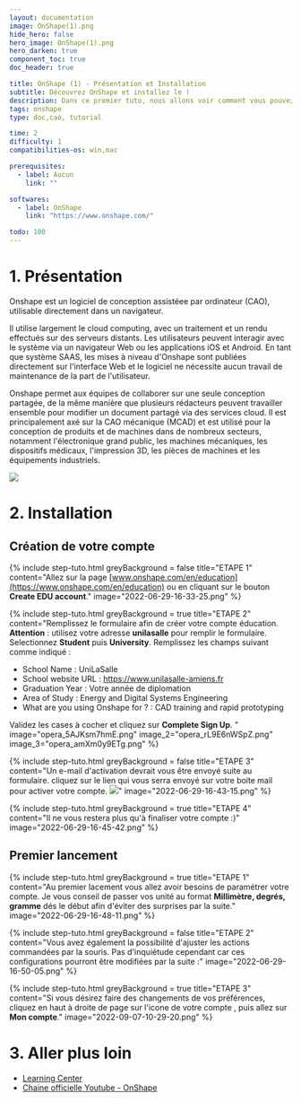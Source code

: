 ```yaml
---
layout: documentation
image: OnShape(1).png
hide_hero: false
hero_image: OnShape(1).png
hero_darken: true
component_toc: true
doc_header: true

title: OnShape (1) - Présentation et Installation
subtitle: Découvrez OnShape et installez le !
description: Dans ce premier tuto, nous allons voir comment vous pouvez installer OnShape.
tags: onshape
type: doc,cao, tutorial

time: 2
difficulty: 1
compatibilities-os: win,mac

prerequisites:
  - label: Aucun
    link: ""

softwares: 
  - label: OnShape
    link: "https://www.onshape.com/"

todo: 100
---
```



# 1. Présentation

Onshape est un logiciel de conception assistéee par ordinateur (CAO), utilisable directement dans un navigateur. 

Il utilise largement le cloud computing, avec un traitement et un rendu effectués sur des serveurs distants. Les utilisateurs peuvent interagir avec le système via un navigateur Web ou les applications iOS et Android. En tant que système SAAS, les mises à niveau d'Onshape sont publiées directement sur l'interface Web et le logiciel ne nécessite aucun travail de maintenance de la part de l'utilisateur.

Onshape permet aux équipes de collaborer sur une seule conception partagée, de la même manière que plusieurs rédacteurs peuvent travailler ensemble pour modifier un document partagé via des services cloud. Il est principalement axé sur la CAO mécanique (MCAD) et est utilisé pour la conception de produits et de machines dans de nombreux secteurs, notamment l'électronique grand public, les machines mécaniques, les dispositifs médicaux, l'impression 3D, les pièces de machines et les équipements industriels.

![](2022-09-08-11-29-20.png)

# 2. Installation 

## Création de votre compte

{% include step-tuto.html 
greyBackground = false
title="ETAPE 1"
content="Allez sur la page [www.onshape.com/en/education](https://www.onshape.com/en/education) ou en cliquant sur le bouton **Create EDU account**." 
image="2022-06-29-16-33-25.png" %}

{% include step-tuto.html 
greyBackground = true
title="ETAPE 2"
content="Remplissez le formulaire afin de créer votre compte éducation. **Attention** : utilisez votre adresse **unilasalle** pour remplir le formulaire. Selectionnez **Student** puis **University**.
Remplissez les champs suivant comme indiqué :
- School Name : UniLaSalle
- School website URL : https://www.unilasalle-amiens.fr
- Graduation Year : Votre année de diplomation
- Area of Study : Energy and Digital Systems Engineering
- What are you using Onshape for ? : CAD training and rapid prototyping

Validez les cases à cocher et cliquez sur **Complete Sign Up**.
"
image="opera_5AJKsm7hmE.png"
image_2="opera_rL9E6nWSpZ.png"
image_3="opera_amXm0y9ETg.png" %}

{% include step-tuto.html 
greyBackground = false
title="ETAPE 3"
content="Un e-mail d'activation devrait vous être envoyé suite au formulaire. cliquez sur le lien qui vous serra envoyé sur votre boite mail pour activer votre compte.
![](2022-06-29-16-44-41.png)" 
image="2022-06-29-16-43-15.png" %}

{% include step-tuto.html 
greyBackground = true
title="ETAPE 4"
content="Il ne vous restera plus qu'à finaliser votre compte :)" 
image="2022-06-29-16-45-42.png" %}

## Premier lancement

{% include step-tuto.html 
greyBackground = true
title="ETAPE 1"
content="Au premier lacement vous allez avoir besoins de paramétrer votre compte. Je vous conseil de passer vos unité au format **Millimètre, degrés, gramme** dés le début afin d'éviter des surprises par la suite." 
image="2022-06-29-16-48-11.png" %}

{% include step-tuto.html 
greyBackground = false
title="ETAPE 2"
content="Vous avez également la possibilité d'ajuster les actions commandées par la souris. Pas d'inquiétude cependant car ces configurations pourront être modifiées par la suite :" 
image="2022-06-29-16-50-05.png" %}

{% include step-tuto.html 
greyBackground = true
title="ETAPE 3"
content="Si vous désirez faire des changements de vos préférences, cliquez en haut à droite de page sur l'icone de votre compte , puis allez sur **Mon compte**." 
image="2022-09-07-10-29-20.png" %}

# 3. Aller plus loin

- [Learning Center](https://learn.onshape.com)
- [Chaine officielle Youtube - OnShape](https://www.youtube.com/c/OnshapeInc)
